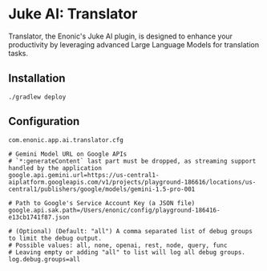 # Juke AI: Translator

Translator, the Enonic's Juke AI plugin, is designed to enhance your productivity by leveraging advanced Large Language Models for translation tasks.

## Installation

```shell
./gradlew deploy
```

## Configuration

`com.enonic.app.ai.translator.cfg`
```properties
# Gemini Model URL on Google APIs
# `*:generateContent` last part must be dropped, as streaming support handled by the application
google.api.gemini.url=https://us-central1-aiplatform.googleapis.com/v1/projects/playground-186616/locations/us-central1/publishers/google/models/gemini-1.5-pro-001

# Path to Google's Service Account Key (a JSON file)
google.api.sak.path=/Users/enonic/config/playground-186416-e13cb1741f87.json

# (Optional) (Default: "all") A comma separated list of debug groups to limit the debug output.
# Possible values: all, none, openai, rest, node, query, func
# Leaving empty or adding "all" to list will log all debug groups.
log.debug.groups=all
```
